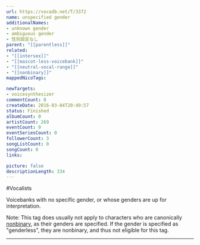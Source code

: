 ```yaml
---
url: https://vocadb.net/T/3372
name: unspecified gender
additionalNames: 
- unknown gender
- ambiguous gender
- 性別設定なし
parent: "[[parentless]]"
related:
- "[[intersex]]"
- "[[mascot-less-voicebank]]"
- "[[neutral-vocal-range]]"
- "[[nonbinary]]"
mappedNicoTags:

newTargets:
- voicesynthesizer
commentCount: 0
createDate: 2016-03-04T20:49:57
status: Finished
albumCount: 0
artistCount: 269
eventCount: 0
eventSeriesCount: 0
followerCount: 3
songListCount: 0
songCount: 0
links: 

picture: false
descriptionLength: 334
---
```


#Vocalists

Voicebanks with no specific gender, or whose genders are up for interpretation.

Note: This tag does usually not apply to characters who are canonically [nonbinary](https://vocadb.net/T/7677/nonbinary), as their genders are specified. If the gender is specified as "genderless", they are nonbinary, and thus not eligible for this tag.

---

